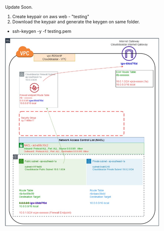 Update Soon.


1. Create keypair on aws web - "testing"
2. Download the keypair and generate the keygen on same folder.
  - ssh-keygen -y -f testing.pem


![header image](cloudideastar_nfw.jpg)
